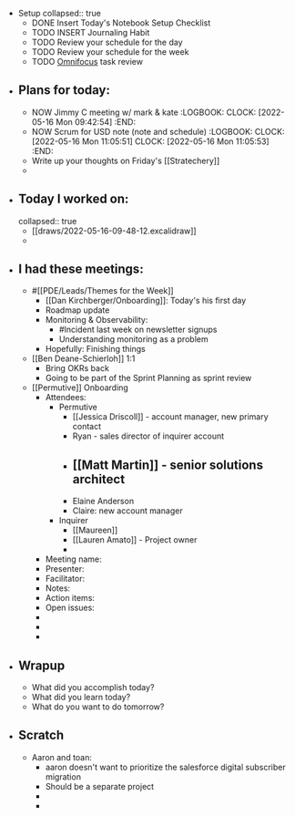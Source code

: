 - Setup
  collapsed:: true
	- DONE Insert Today's Notebook Setup Checklist
	- TODO INSERT Journaling Habit
	- TODO Review your schedule for the day
	- TODO Review your schedule for the week
	- TODO [Omnifocus](omnifocus://) task review
- ## Plans for today:
	- NOW Jimmy C meeting w/ mark & kate
	  :LOGBOOK:
	  CLOCK: [2022-05-16 Mon 09:42:54]
	  :END:
	- NOW Scrum for USD note (note and schedule)
	  :LOGBOOK:
	  CLOCK: [2022-05-16 Mon 11:05:51]
	  CLOCK: [2022-05-16 Mon 11:05:53]
	  :END:
	- Write up your thoughts on Friday's [[Stratechery]]
	-
- ## Today I worked on:
  collapsed:: true
	- [[draws/2022-05-16-09-48-12.excalidraw]]
	-
- ## I had these meetings:
	- #[[PDE/Leads/Themes for the Week]]
		- [[Dan Kirchberger/Onboarding]]: Today's his first day
		- Roadmap update
		- Monitoring & Observability:
			- #Incident last week on newsletter signups
			- Understanding monitoring as a problem
		- Hopefully: Finishing things
	- [[Ben Deane-Schierloh]] 1:1
		- Bring OKRs back
		- Going to be part of the Sprint Planning as sprint review
	- [[Permutive]] Onboarding
		- Attendees:
			- Permutive
				- [[Jessica Driscoll]] - account manager, new primary contact
				- Ryan - sales director of inquirer account
				- [[Matt Martin]] - senior solutions architect
					-
				- Elaine Anderson
				- Claire: new account manager
			- Inquirer
				- [[Maureen]]
				- [[Lauren Amato]] - Project owner
				-
		- Meeting name:
		- Presenter:
		- Facilitator:
		- Notes:
		- Action items:
		- Open issues:
		-
		-
		-
- ## Wrapup
	- What did you accomplish today?
	- What did you learn today?
	- What do you want to do tomorrow?
- ## Scratch
	- Aaron and toan:
		- aaron doesn't want to prioritize the salesforce digital subscriber migration
		- Should be a separate project
		-
		-